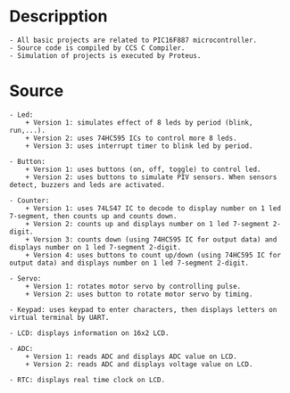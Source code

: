# Descripption
    - All basic projects are related to PIC16F887 microcontroller.
    - Source code is compiled by CCS C Compiler.
    - Simulation of projects is executed by Proteus.

# Source
    - Led: 
        + Version 1: simulates effect of 8 leds by period (blink, run,...).
        + Version 2: uses 74HC595 ICs to control more 8 leds.
        + Version 3: uses interrupt timer to blink led by period.

    - Button: 
        + Version 1: uses buttons (on, off, toggle) to control led.
        + Version 2: uses buttons to simulate PIV sensors. When sensors detect, buzzers and leds are activated.

    - Counter:
        + Version 1: uses 74LS47 IC to decode to display number on 1 led 7-segment, then counts up and counts down.
        + Version 2: counts up and displays number on 1 led 7-segment 2-digit.
        + Version 3: counts down (using 74HC595 IC for output data) and displays number on 1 led 7-segment 2-digit.
        + Version 4: uses buttons to count up/down (using 74HC595 IC for output data) and displays number on 1 led 7-segment 2-digit.

    - Servo: 
        + Version 1: rotates motor servo by controlling pulse.
        + Version 2: uses button to rotate motor servo by timing.

    - Keypad: uses keypad to enter characters, then displays letters on virtual terminal by UART.

    - LCD: displays information on 16x2 LCD.

    - ADC: 
        + Version 1: reads ADC and displays ADC value on LCD.
        + Version 2: reads ADC and displays voltage value on LCD.

    - RTC: displays real time clock on LCD.